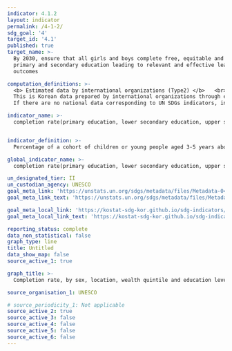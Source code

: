 ```yaml
---
indicator: 4.1.2
layout: indicator
permalink: /4-1-2/
sdg_goal: '4'
target_id: '4.1'
published: true
target_name: >-
  By 2030, ensure that all girls and boys complete free, equitable and quality
  primary and secondary education leading to relevant and effective learning
  outcomes

computation_definitions: >-
  <b> Estimated data by international organizations (Type2) </b>   <br>
  This is Korean data prepared by international organizations through estimation and modeling. 
  If there are no national data corresponding to UN SDGs indicators, international data are available for monitoring.

indicator_name: >-
  completion rate(primary education, lower secondary education, upper secondary education)


indicator_definition: >-
  Percentage of a cohort of children or young people aged 3-5 years above the intended age for the last grade of each level of education who have completed that grade. 

global_indicator_name: >-
  completion rate(primary education, lower secondary education, upper secondary education)

un_designated_tier: II
un_custodian_agency: UNESCO
goal_meta_link: 'https://unstats.un.org/sdgs/metadata/files/Metadata-04-01-02.pdf'
goal_meta_link_text: 'https://unstats.un.org/sdgs/metadata/files/Metadata-04-01-02.pdf'

goal_meta_local_link: 'https://kostat-sdg-kor.github.io/sdg-indicators/public/data/Metadata-04-01-02_ENG.pdf'
goal_meta_local_link_text: 'https://kostat-sdg-kor.github.io/sdg-indicators/public/data/Metadata-04-01-02_ENG.pdf'

reporting_status: complete
data_non_statistical: false
graph_type: line
title: Untitled
data_show_map: false
source_active_1: true

graph_title: >-
  Completion rate, by sex, location, wealth quintile and education level (%)

source_organisation_1: UNESCO

# source_periodicity_1: Not applicable
source_active_2: true
source_active_3: false
source_active_4: false
source_active_5: false
source_active_6: false
---
```

